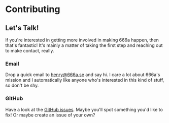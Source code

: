 # Contributing

## Let's Talk!

If you're interested in getting more involved in making 666a happen, then that's fantastic! It's mainly a matter of taking the first step and reaching out to make contact, really.

### Email

Drop a quick email to [henry@666a.se](mailto:henry@666a.se) and say hi. I care a lot about 666a's mission and I automatically like anyone who's interested in this kind of stuff, so don't be shy.

### GitHub

Have a look at the [GitHub issues](https://github.com/henrycatalinismith/666a.se/issues). Maybe you'll spot something you'd like to fix! Or maybe create an issue of your own?